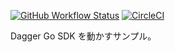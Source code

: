 [![GitHub Workflow Status](https://img.shields.io/github/actions/workflow/status/koki-develop/dagger-go-sdk-example/ci.yml?branch=main&logo=github)](https://github.com/koki-develop/dagger-go-sdk-example/actions/workflows/ci.yml)
[![CircleCI](https://img.shields.io/circleci/build/github/koki-develop/dagger-go-sdk-example?logo=circleci)](https://app.circleci.com/pipelines/github/koki-develop/dagger-go-sdk-example)

Dagger Go SDK を動かすサンプル。

